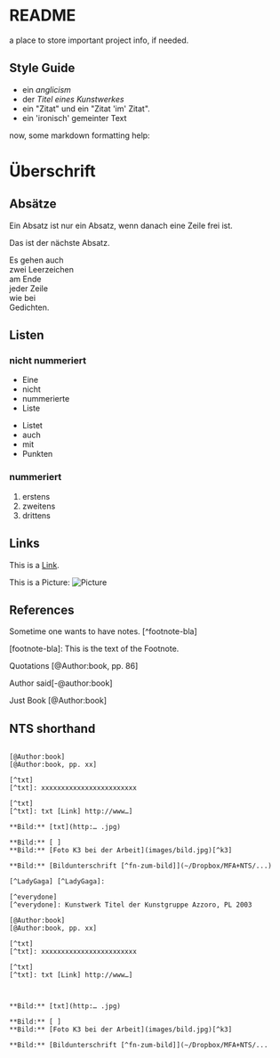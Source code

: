 # README

a place to store important project info, if needed.

## Style Guide

- ein *anglicism*
- der *Titel eines Kunstwerkes*
- ein "Zitat" und ein "Zitat 'im' Zitat".
- ein 'ironisch' gemeinter Text


now, some markdown formatting help:

# Überschrift

## Absätze

Ein Absatz ist nur ein Absatz, wenn danach eine Zeile frei ist.

Das ist der nächste Absatz.

Es gehen auch  
zwei Leerzeichen  
am Ende  
jeder Zeile  
wie bei  
Gedichten.

## Listen

### nicht nummeriert 

- Eine
- nicht
- nummerierte
- Liste

* Listet
* auch
* mit
* Punkten

### nummeriert

1. erstens
1. zweitens
1. drittens

## Links
 
This is a [Link](http://nts.is). 

This is a Picture:
![Picture](http://i0.kym-cdn.com/photos/images/original/000/101/781/Y0UJC.png)

## References

Sometime one wants to have notes. [^footnote-bla]

[footnote-bla]: This is the text of the Footnote.

Quotations [@Author:book, pp. 86]

Author said[-@author:book]

Just Book [@Author:book]

## NTS shorthand

~~~~~~~~~~~~~~~~~~~~~~~~~~~~~~~~~~~~~~~~~~~~~~~~~~

[@Author:book]
[@Author:book, pp. xx]

[^txt]
[^txt]: xxxxxxxxxxxxxxxxxxxxxxxx

[^txt]
[^txt]: txt [Link] http://www…]

**Bild:** [txt](http:… .jpg)

**Bild:** [ ]
**Bild:** [Foto K3 bei der Arbeit](images/bild.jpg)[^k3]

**Bild:** [Bildunterschrift [^fn-zum-bild]](~/Dropbox/MFA+NTS/...)

[^LadyGaga] [^LadyGaga]:

[^everydone]
[^everydone]: Kunstwerk Titel der Kunstgruppe Azzoro, PL 2003

[@Author:book]
[@Author:book, pp. xx]

[^txt]
[^txt]: xxxxxxxxxxxxxxxxxxxxxxxx

[^txt]
[^txt]: txt [Link] http://www…]



**Bild:** [txt](http:… .jpg)

**Bild:** [ ]
**Bild:** [Foto K3 bei der Arbeit](images/bild.jpg)[^k3]

**Bild:** [Bildunterschrift [^fn-zum-bild]](~/Dropbox/MFA+NTS/...